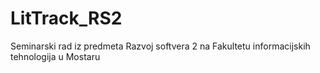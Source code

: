 # LitTrack_RS2
Seminarski rad iz predmeta Razvoj softvera 2 na Fakultetu informacijskih tehnologija u Mostaru
